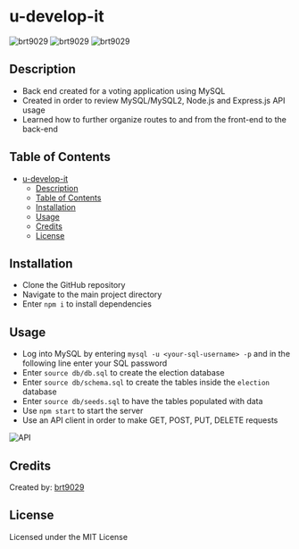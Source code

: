 # u-develop-it
![brt9029](https://img.shields.io/badge/-node.js-brightgreen)
![brt9029](https://img.shields.io/badge/-express.js-yellowgreen)
![brt9029](https://img.shields.io/badge/-mysql2-blue)
## Description
- Back end created for a voting application using MySQL
- Created in order to review MySQL/MySQL2, Node.js and Express.js API usage
- Learned how to further organize routes to and from the front-end to the back-end


## Table of Contents
- [u-develop-it](#u-develop-it)
  - [Description](#description)
  - [Table of Contents](#table-of-contents)
  - [Installation](#installation)
  - [Usage](#usage)
  - [Credits](#credits)
  - [License](#license)

## Installation
- Clone the GitHub repository
- Navigate to the main project directory
- Enter ```npm i``` to install dependencies

## Usage
- Log into MySQL by entering ```mysql -u <your-sql-username> -p``` and in the following line enter your SQL password
- Enter ```source db/db.sql``` to create the election database
- Enter ```source db/schema.sql``` to create the tables inside the ```election``` database
- Enter ```source db/seeds.sql``` to have the tables populated with data
- Use ```npm start``` to start the server
- Use an API client in order to make GET, POST, PUT, DELETE requests

![API](https://user-images.githubusercontent.com/26530136/187099389-cfab16f4-16ca-4baf-bda6-d678e387522e.PNG)


## Credits
Created by: [brt9029](wwww.github.com/brt9029 "GitHub Profile Link")

## License
Licensed under the MIT License
